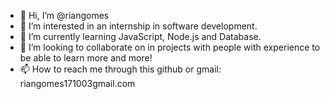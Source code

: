 - 👋 Hi, I’m @riangomes
- 👀 I’m interested in  an internship in software development.
- 🌱 I’m currently learning JavaScript, Node.js and Database.
- 💞️ I’m looking to collaborate on  in projects with people with experience to be able to learn more and more!
- 📫 How to reach me  through this github or gmail: riangomes171003gmail.com

<!---
riangomes/riangomes is a ✨ special ✨ repository because its `README.md` (this file) appears on your GitHub profile.
You can click the Preview link to take a look at your changes.
--->
